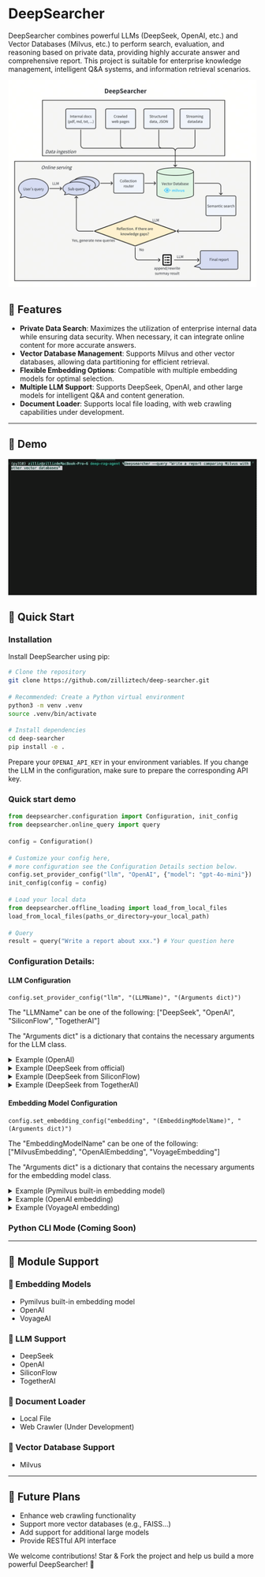 # DeepSearcher

DeepSearcher combines powerful LLMs (DeepSeek, OpenAI, etc.) and Vector Databases (Milvus, etc.) to perform search, evaluation, and reasoning based on private data, providing highly accurate answer and comprehensive report. This project is suitable for enterprise knowledge management, intelligent Q&A systems, and information retrieval scenarios.

![Architecture](./assets/pic/deep-searcher-arch.png)

## 🚀 Features

- **Private Data Search**: Maximizes the utilization of enterprise internal data while ensuring data security. When necessary, it can integrate online content for more accurate answers.
- **Vector Database Management**: Supports Milvus and other vector databases, allowing data partitioning for efficient retrieval.
- **Flexible Embedding Options**: Compatible with multiple embedding models for optimal selection.
- **Multiple LLM Support**: Supports DeepSeek, OpenAI, and other large models for intelligent Q&A and content generation.
- **Document Loader**: Supports local file loading, with web crawling capabilities under development.

---

## 🎉 Demo
![demo](./assets/pic/demo.gif)


## 📖 Quick Start

### Installation
Install DeepSearcher using pip:
```bash
# Clone the repository
git clone https://github.com/zilliztech/deep-searcher.git

# Recommended: Create a Python virtual environment
python3 -m venv .venv
source .venv/bin/activate

# Install dependencies
cd deep-searcher 
pip install -e .
```
Prepare your `OPENAI_API_KEY` in your environment variables. If you change the LLM in the configuration, make sure to prepare the corresponding API key.

### Quick start demo
```python
from deepsearcher.configuration import Configuration, init_config
from deepsearcher.online_query import query

config = Configuration()

# Customize your config here,
# more configuration see the Configuration Details section below.
config.set_provider_config("llm", "OpenAI", {"model": "gpt-4o-mini"})
init_config(config = config)

# Load your local data
from deepsearcher.offline_loading import load_from_local_files
load_from_local_files(paths_or_directory=your_local_path)

# Query
result = query("Write a report about xxx.") # Your question here
```
### Configuration Details:
#### LLM Configuration

  <pre><code>config.set_provider_config("llm", "(LLMName)", "(Arguments dict)")</code></pre>
<p>The "LLMName" can be one of the following: ["DeepSeek", "OpenAI", "SiliconFlow", "TogetherAI"]</p>
<p> The "Arguments dict" is a dictionary that contains the necessary arguments for the LLM class.</p>

<details>
  <summary>Example (OpenAI)</summary>
    <pre><code>config.set_provider_config("llm", "OpenAI", {"model": "gpt-4o"})</code></pre>
    <p> More details about OpenAI models: https://platform.openai.com/docs/models </p>
</details>

<details>
  <summary>Example (DeepSeek from official)</summary>
    <pre><code>config.set_provider_config("llm", "DeepSeek", {"model": "deepseek-chat"})</code></pre>
    <p> More details about DeepSeek: https://api-docs.deepseek.com/ </p>
</details>

<details>
  <summary>Example (DeepSeek from SiliconFlow)</summary>
    <pre><code>config.set_provider_config("llm", "SiliconFlow", {"model": "deepseek-ai/DeepSeek-V3"})</code></pre>
    <p> More details about SiliconFlow: https://docs.siliconflow.cn/quickstart </p>
</details>

<details>
  <summary>Example (DeepSeek from TogetherAI)</summary>
    <pre><code>config.set_provider_config("llm", "TogetherAI", {"model": "deepseek-ai/DeepSeek-V3"})</code></pre>
    <p> More details about TogetherAI: https://www.together.ai/ </p>
</details>

#### Embedding Model Configuration
<pre><code>config.set_embedding_config("embedding", "(EmbeddingModelName)", "(Arguments dict)")</code></pre>
<p>The "EmbeddingModelName" can be one of the following: ["MilvusEmbedding", "OpenAIEmbedding", "VoyageEmbedding"]</p>
<p> The "Arguments dict" is a dictionary that contains the necessary arguments for the embedding model class.</p>

<details>
  <summary>Example (Pymilvus built-in embedding model)</summary>
    <pre><code>config.set_embedding_config("embedding", "MilvusEmbedding", {"model": "BAAI/bge-base-en-v1.5"})</code></pre>
    <p> More details about Pymilvus: https://milvus.io/docs/embeddings.md </p>
</details>

<details>
  <summary>Example (OpenAI embedding)</summary>
    <pre><code>config.set_embedding_config("embedding", "OpenAIEmbedding", {"model": "text-embedding-3-small"})</code></pre>
    <p> More details about OpenAI models: https://platform.openai.com/docs/guides/embeddings/use-cases </p>
</details>

<details>
  <summary>Example (VoyageAI embedding)</summary>
    <pre><code>config.set_embedding_config("embedding", "VoyageEmbedding", {"model": "voyage-3"})</code></pre>
    <p> More details about VoyageAI: https://docs.voyageai.com/embeddings/ </p>
</details>








### Python CLI Mode (Coming Soon)

---

## 🔧 Module Support

### 🔹 Embedding Models
- Pymilvus built-in embedding model
- OpenAI
- VoyageAI

### 🔹 LLM Support
- DeepSeek
- OpenAI
- SiliconFlow
- TogetherAI

### 🔹 Document Loader
- Local File
- Web Crawler (Under Development)

### 🔹 Vector Database Support
- Milvus

---

## 📌 Future Plans
- Enhance web crawling functionality
- Support more vector databases (e.g., FAISS...)
- Add support for additional large models
- Provide RESTful API interface

We welcome contributions! Star & Fork the project and help us build a more powerful DeepSearcher! 🎯